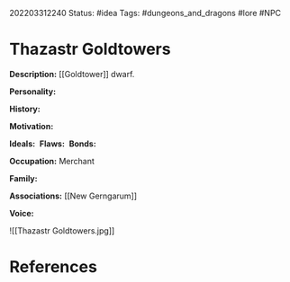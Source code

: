 202203312240
Status: #idea
Tags: #dungeons_and_dragons #lore #NPC 

# Thazastr Goldtowers
**Description:** [[Goldtower]] dwarf.

**Personality:** 

**History:** 

**Motivation:** 

**Ideals:** 
**Flaws:** 
**Bonds:** 

**Occupation:** Merchant

**Family:** 

**Associations:** [[New Gerngarum]]

**Voice:** 

![[Thazastr Goldtowers.jpg]]

# References